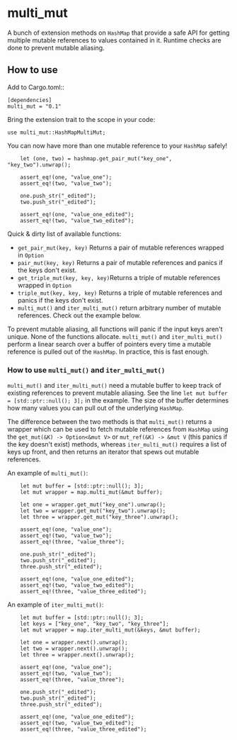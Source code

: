 # multi_mut

A bunch of extension methods on `HashMap` that provide a safe API for getting multiple mutable references to values contained in it.
Runtime checks are done to prevent mutable aliasing.

## How to use

Add to Cargo.toml::

```
[dependencies]
multi_mut = "0.1"
```

Bring the extension trait to the scope in your code:
```
use multi_mut::HashMapMultiMut;
```

You can now have more than one mutable reference to your `HashMap` safely!
```
    let (one, two) = hashmap.get_pair_mut("key_one", "key_two").unwrap();
    
    assert_eq!(one, "value_one");
    assert_eq!(two, "value_two");

    one.push_str("_edited");
    two.push_str("_edited");

    assert_eq!(one, "value_one_edited");
    assert_eq!(two, "value_two_edited");
```

Quick & dirty list of available functions:
* `get_pair_mut(key, key)` Returns a pair of mutable references wrapped in `Option`
* `pair_mut(key, key)` Returns a pair of mutable references and panics if the keys don't exist.
* `get_triple_mut(key, key, key)`Returns a triple of mutable references wrapped in `Option`
* `triple_mut(key, key, key)` Returns a triple of mutable references and panics if the keys don't exist.
* `multi_mut()` and `iter_multi_mut()` return arbitrary number of mutable references. Check out the example below.

To prevent mutable aliasing, all functions will panic if the input keys aren't unique. None of the functions allocate.
`multi_mut()` and `iter_multi_mut()` perform a linear search over a buffer of pointers every time a mutable reference
is pulled out of the `HashMap`. In practice, this is fast enough.

### How to use `multi_mut()` and `iter_multi_mut()`

`multi_mut()` and `iter_multi_mut()` need a mutable buffer to keep track of existing references to prevent mutable aliasing. 
See the line `let mut buffer = [std::ptr::null(); 3];` in the example. The size of the buffer determines how many values you can
pull out of the underlying `HashMap`.

The difference between the two methods is that `multi_mut()` returns a wrapper which can be used to fetch mutable references
from `HashMap` using the `get_mut(&K) -> Option<&mut V>` or `mut_ref(&K) -> &mut V` (this panics if the key doesn't exist) methods,
whereas `iter_multi_mut()` requires a list of keys up front, and then returns an iterator that spews out mutable references.

An example of `multi_mut()`:

```
    let mut buffer = [std::ptr::null(); 3];
    let mut wrapper = map.multi_mut(&mut buffer);
    
    let one = wrapper.get_mut("key_one").unwrap();
    let two = wrapper.get_mut("key_two").unwrap();
    let three = wrapper.get_mut("key_three").unwrap();

    assert_eq!(one, "value_one");
    assert_eq!(two, "value_two");
    assert_eq!(three, "value_three");

    one.push_str("_edited");
    two.push_str("_edited");
    three.push_str("_edited");

    assert_eq!(one, "value_one_edited");
    assert_eq!(two, "value_two_edited");
    assert_eq!(three, "value_three_edited");
```

An example of `iter_multi_mut()`:

```
    let mut buffer = [std::ptr::null(); 3];
    let keys = ["key_one", "key_two", "key_three"];
    let mut wrapper = map.iter_multi_mut(&keys, &mut buffer);
    
    let one = wrapper.next().unwrap();
    let two = wrapper.next().unwrap();
    let three = wrapper.next().unwrap();

    assert_eq!(one, "value_one");
    assert_eq!(two, "value_two");
    assert_eq!(three, "value_three");

    one.push_str("_edited");
    two.push_str("_edited");
    three.push_str("_edited");

    assert_eq!(one, "value_one_edited");
    assert_eq!(two, "value_two_edited");
    assert_eq!(three, "value_three_edited");
```

